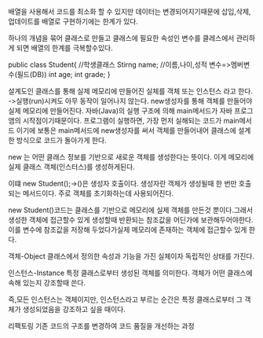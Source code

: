 
배열을 사용해서 코드를 최소화 할 수 있지만 데이터는 변경되어지기때문에 삽입,삭제,업데이트를 배열로 구현하기에는 한계가 있다.

하나의 개념을 묶어 클래스로 만들고 클래스에 필요한 속성인 변수를 클레스에서 관리하게 되면 배열의 한계를 극복할수있다.

public class Student{ //학생클래스
	Stirng name;     //이름,나이,성적 변수=>멤버변수(필드(DB))
	 int age;
	 int grade;
}

설계도인 클래스를 통해 실제 메모리에 만들어진 실체를 객체 또는 인스턴스 라고 한다. 
->실행(run)시켜도 아무 동작이 일어나지 않는다. new생성자를 통해 객체를 만들어야  실제 메모리에 만들어진다. 
자바(Java)의 실행 구조에 의해 main메서드가 자바 프로그앰의 시작점이기때문이다.
프로그램이 실행하면, 가장 먼저 실해되는 코드가 main메서드 이기에 보통은 main메서드에 new생성자를 써서 객체를 만들어내어 클래스에 설계한 방식으로 코드가 돌아가게 한다. 


new 는 어떤 클래스 정보를 기반으로 새로운 객체를 생성한다는 뜻이다. 이게 메모리에 실제 클래스 객체(인스터스)를 생성하게된다.

이떄 new Student();->()은 생성자 호출이다. 생성자란 객체가 생성될때 한 번만 호출되는 메서드이다. 주로 객체를 초기화하는데 사용되어진다.


new Student()코드는 클래스를 기반으로 메모리에 실제 객체를 만든것 뿐이다.그래서 생성한 객체에 접근할수 있게 생성할때 반환되는 참조값을 어딘가에 보관해두어야한다. 이를 변수에 참조값을 저장해 두었다가실제 메모리에 존재하는 객체에 접근할수 있게 한다. 


객체-Object
클래스에서 정의한 속성과 기능을 가진 실체이자 독립적인 상태를 가진다.

인스턴스-Instance
특정 클래스로부터 생성된 객체를 의미한다. 객체가 어떤 클래스에 속해 있는지 강조할때 쓴다.

 즉,모든 인스턴스는 객체이지만,  인스턴스라고 부르는 순간은 특정 클래스로부터 그 객체가
생성되었음을 강조하고 싶을 때이다. 


리팩토링
기존 코드의 구조를 변경하여 코드 품질을 개선하는 과정
